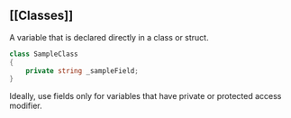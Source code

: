 [[Classes]]
---
A variable that is declared directly in a class or struct.

```C#
class SampleClass
{
	private string _sampleField;
}
```

Ideally, use fields only for variables that have private or protected access modifier.